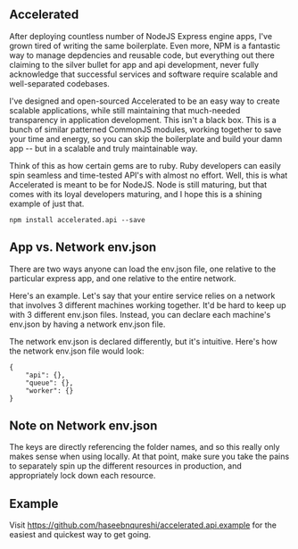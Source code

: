 
## Accelerated
After deploying countless number of NodeJS Express engine apps, I've grown tired of writing the same boilerplate. Even more, NPM is a fantastic way to manage depdencies and reusable code, but everything out there claiming to the silver bullet for app and api development, never fully acknowledge that successful services and software require scalable and well-separated codebases.

I've designed and open-sourced Accelerated to be an easy way to create scalable applications, while still maintaining that much-needed transparency in application development. This isn't a black box. This is a bunch of similar patterned CommonJS modules, working together to save your time and energy, so you can skip the boilerplate and build your damn app -- but in a scalable and truly maintainable way.

Think of this as how certain gems are to ruby. Ruby developers can easily spin seamless and time-tested API's with almost no effort. Well, this is what Accelerated is meant to be for NodeJS. Node is still maturing, but that comes with its loyal developers maturing, and I hope this is a shining example of just that.

```
npm install accelerated.api --save
```

## App vs. Network env.json 
There are two ways anyone can load the env.json file, one relative to the particular express app, and one relative to the entire network.

Here's an example. Let's say that your entire service relies on a network that involves 3 different machines working together. It'd be hard to keep up with 3 different env.json files. Instead, you can declare each machine's env.json by having a network env.json file. 

The network env.json is declared differently, but it's intuitive. Here's how the network env.json file would look:

```
{
	"api": {},
	"queue": {},
	"worker": {}
}
```

## Note on Network env.json
The keys are directly referencing the folder names, and so this really only makes sense when using locally. At that point, make sure you take the pains to separately spin up the different resources in production, and appropriately lock down each resource.

## Example
Visit https://github.com/haseebnqureshi/accelerated.api.example for the easiest and quickest way to get going.

